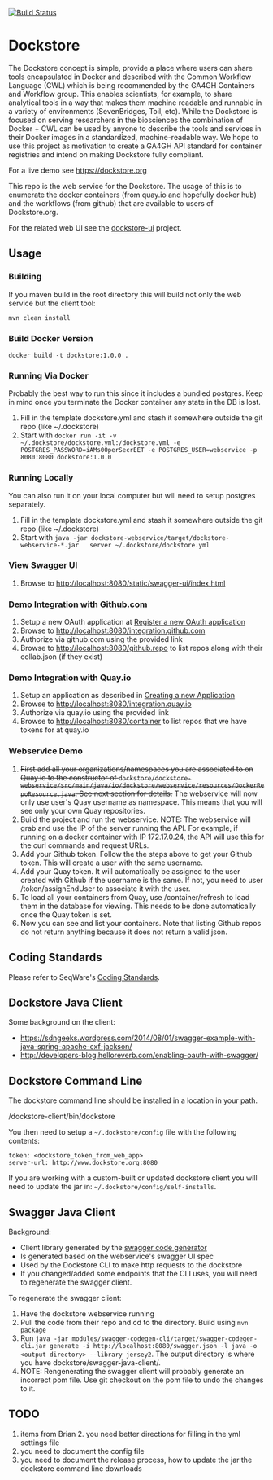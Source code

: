 [![Build Status](https://travis-ci.org/ga4gh/dockstore.svg?branch=develop)](https://travis-ci.org/CancerCollaboratory/dockstore)

# Dockstore

The Dockstore concept is simple, provide a place where users can share tools encapsulated in Docker and described with the Common Workflow Language (CWL) which is being recommended by the GA4GH Containers and Workflow group. This enables scientists, for example, to share analytical tools in a way that makes them machine readable and runnable in a variety of environments (SevenBridges, Toil, etc). While the Dockstore is focused on serving researchers in the biosciences the combination of Docker + CWL can be used by anyone to describe the tools and services in their Docker images in a standardized, machine-readable way.  We hope to use this project as motivation to create a GA4GH API standard for container registries and intend on making Dockstore fully compliant.

For a live demo see https://dockstore.org

This repo is the web service for the Dockstore. The usage of this is to enumerate the docker containers (from quay.io and hopefully docker hub) and the workflows (from github) that are available to users of Dockstore.org.

For the related web UI see the [dockstore-ui](https://github.com/ga4gh/dockstore-ui) project.

## Usage

### Building

If you maven build in the root directory this will build not only the web service but the client tool:

    mvn clean install

### Build Docker Version

    docker build -t dockstore:1.0.0 .

### Running Via Docker

Probably the best way to run this since it includes a bundled postgres.  Keep in mind once you terminate the Docker container
any state in the DB is lost.

1. Fill in the template dockstore.yml and stash it somewhere outside the git repo (like ~/.dockstore)
2. Start with `docker run -it -v ~/.dockstore/dockstore.yml:/dockstore.yml -e POSTGRES_PASSWORD=iAMs00perSecrEET -e POSTGRES_USER=webservice -p 8080:8080 dockstore:1.0.0`

### Running Locally

You can also run it on your local computer but will need to setup postgres separately.

1. Fill in the template dockstore.yml and stash it somewhere outside the git repo (like ~/.dockstore)
2. Start with `java -jar dockstore-webservice/target/dockstore-webservice-*.jar   server ~/.dockstore/dockstore.yml`

### View Swagger UI

1. Browse to [http://localhost:8080/static/swagger-ui/index.html](http://localhost:8080/static/swagger-ui/index.html)

### Demo Integration with Github.com

1. Setup a new OAuth application at [Register a new OAuth application](https://github.com/settings/applications/new)
2. Browse to [http://localhost:8080/integration.github.com](http://localhost:8080/integration.github.com)
3. Authorize via github.com using the provided link
4. Browse to [http://localhost:8080/github.repo](http://localhost:8080/github.repo) to list repos along with their collab.json (if they exist)

### Demo Integration with Quay.io

1. Setup an application as described in [Creating a new Application](http://docs.quay.io/api/)
2. Browse to [http://localhost:8080/integration.quay.io](http://localhost:8080/integration.quay.io)
3. Authorize via quay.io using the provided link
4. Browse to [http://localhost:8080/container](http://localhost:8080/container) to list repos that we have tokens for at quay.io

### Webservice Demo

1. ~~First add all your organizations/namespaces you are associated to on Quay.io to the constructor of `dockstore/dockstore-webservice/src/main/java/io/dockstore/webservice/resources/DockerRepoResource.java`. See next section for details.~~ The webservice will now only use user's Quay username as namespace. This means that you will see only your own Quay repositories.
2. Build the project and run the webservice. NOTE: The webservice will grab and use the IP of the server running the API. For example, if running on a docker container with IP 172.17.0.24, the API will use this for the curl commands and request URLs.
3. Add your Github token. Follow the the steps above to get your Github token. This will create a user with the same username.
4. Add your Quay token. It will automatically be assigned to the user created with Github if the username is the same. If not, you need to user /token/assignEndUser to associate it with the user.
5. To load all your containers from Quay, use /container/refresh to load them in the database for viewing. This needs to be done automatically once the Quay token is set.
6. Now you can see and list your containers. Note that listing Github repos do not return anything because it does not return a valid json.

## Coding Standards

Please refer to SeqWare's [Coding Standards](https://seqware.github.io/docs/100-coding-standards/). 

## Dockstore Java Client

Some background on the client:

* https://sdngeeks.wordpress.com/2014/08/01/swagger-example-with-java-spring-apache-cxf-jackson/
* http://developers-blog.helloreverb.com/enabling-oauth-with-swagger/

## Dockstore Command Line

The dockstore command line should be installed in a location in your path.

  /dockstore-client/bin/dockstore

You then need to setup a `~/.dockstore/config` file with the following contents:

```
token: <dockstore_token_from_web_app>
server-url: http://www.dockstore.org:8080
```

If you are working with a custom-built or updated dockstore client you will need to update the jar in: `~/.dockstore/config/self-installs`.

## Swagger Java Client
Background:

 * Client library generated by the [swagger code generator](https://github.com/swagger-api/swagger-codegen)
 * Is generated based on the webservice's swagger UI spec
 * Used by the Dockstore CLI to make http requests to the dockstore
 * If you changed/added some endpoints that the CLI uses, you will need to regenerate the swagger client.
 
To regenerate the swagger client:

1. Have the dockstore webservice running
2. Pull the code from their repo and cd to the directory. Build using `mvn package`
3. Run `java -jar modules/swagger-codegen-cli/target/swagger-codegen-cli.jar generate -i http://localhost:8080/swagger.json -l java -o <output directory> --library jersey2`. The output directory is where you have dockstore/swagger-java-client/.
4. NOTE: Rengenerating the swagger client will probably generate an incorrect pom file. Use git checkout on the pom file to undo the changes to it.

## TODO

1. items from Brian
   2. you need better directions for filling in the yml settings file
1. you need to document the config file
1. you need to document the release process, how to update the jar the dockstore command line downloads
